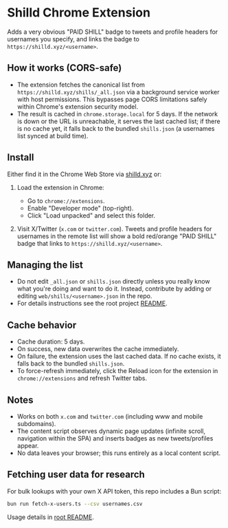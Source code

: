 # Shilld Chrome Extension

Adds a very obvious "PAID SHILL" badge to tweets and profile headers for
usernames you specify, and links the badge to `https://shilld.xyz/<username>`.

## How it works (CORS-safe)

- The extension fetches the canonical list from
  `https://shilld.xyz/shills/_all.json` via a background service worker with
  host permissions. This bypasses page CORS limitations safely within Chrome's
  extension security model.
- The result is cached in `chrome.storage.local` for 5 days. If the network is
  down or the URL is unreachable, it serves the last cached list; if there is no
  cache yet, it falls back to the bundled `shills.json` (a usernames list synced
  at build time).

## Install

Either find it in the Chrome Web Store via [shilld.xyz](https://shilld.xyz) or:

1. Load the extension in Chrome:
   - Go to `chrome://extensions`.
   - Enable "Developer mode" (top-right).
   - Click "Load unpacked" and select this folder.

2. Visit X/Twitter (`x.com` or `twitter.com`). Tweets and profile headers for
   usernames in the remote list will show a bold red/orange "PAID SHILL" badge
   that links to `https://shilld.xyz/<username>`.

## Managing the list

- Do not edit `_all.json` or `shills.json` directly unless you really know what
  you're doing and want to do it. Instead, contribute by adding or editing
  `web/shills/<username>.json` in the repo.
- For details instructions see the root project [README](../README.md).

## Cache behavior

- Cache duration: 5 days.
- On success, new data overwrites the cache immediately.
- On failure, the extension uses the last cached data. If no cache exists, it falls back to the bundled `shills.json`.
- To force-refresh immediately, click the Reload icon for the extension in `chrome://extensions` and refresh Twitter tabs.

## Notes

- Works on both `x.com` and `twitter.com` (including www and mobile subdomains).
- The content script observes dynamic page updates (infinite scroll, navigation within the SPA) and inserts badges as new tweets/profiles appear.
- No data leaves your browser; this runs entirely as a local content script.

## Fetching user data for research

For bulk lookups with your own X API token, this repo includes a Bun script:

```bash
bun run fetch-x-users.ts --csv usernames.csv
```

Usage details in [root README](../README.md).
